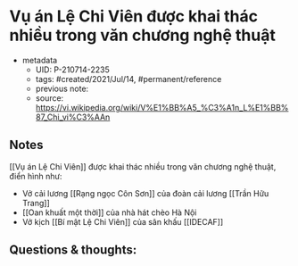 # Vụ án Lệ Chi Viên được khai thác nhiều trong văn chương nghệ thuật

- metadata
	- UID: P-210714-2235
	- tags: #created/2021/Jul/14, #permanent/reference
	- previous note: 
	- source: https://vi.wikipedia.org/wiki/V%E1%BB%A5_%C3%A1n_L%E1%BB%87_Chi_vi%C3%AAn

## Notes
[[Vụ án Lệ Chi Viên]] được khai thác nhiều trong văn chương nghệ thuật, điển hình như:
- Vở cải lương [[Rạng ngọc Côn Sơn]] của đoàn cải lương [[Trần Hữu Trang]]
- [[Oan khuất một thời]] của nhà hát chèo Hà Nội
- Vở kịch [[Bí mật Lệ Chi Viên]] của sân khấu [[IDECAF]]

## Questions & thoughts:

